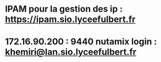 # IPAM pour la gestion des ip : https://ipam.sio.lyceefulbert.fr
# 172.16.90.200 : 9440 nutamix login : khemiri@lan.sio.lyceefulbert.fr